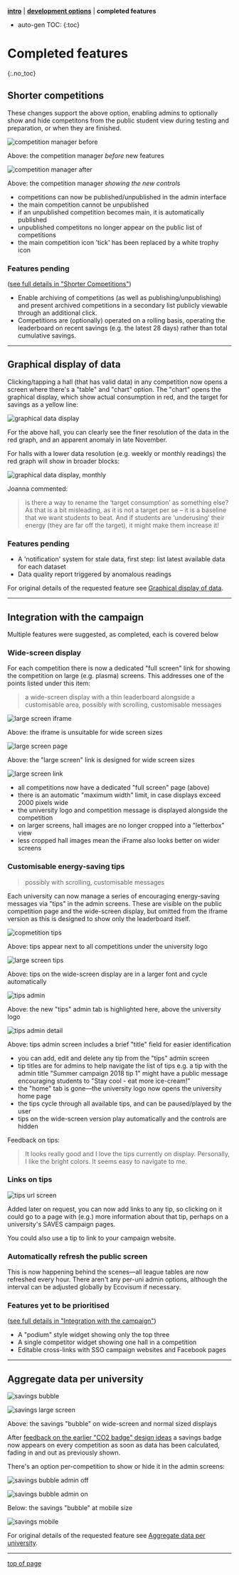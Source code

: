 [**intro**](readme.md) | [**development options**](development-options.md) | **completed features**

* auto-gen TOC:
{:toc}

# Completed features
{:.no_toc}


## Shorter competitions

These changes support the above option, enabling admins to optionally show and hide competitons from the public student view during testing and preparation, or when they are finished.

![competition manager before](images/competition-management-before.png)

Above: the competition manager *before* new features

![competition manager after](images/competition-management-after.png)

Above: the competition manager *showing the new controls*

- competitions can now be published/unpublished in the admin interface
- the main competition cannot be unpublished
- if an unpublished competition becomes main, it is automatically published
- unpublished competitons no longer appear on the public list of competitions
- the main competition icon 'tick' has been replaced by a white trophy icon

### Features pending

([see full details in "Shorter Competitions"](development-options.md#shorter-competitions-see-progress))

- Enable archiving of competitions (as well as publishing/unpublishing) and present archived competitions in a secondary list publicly viewable through an additional click.
- Competitions are (optionally) operated on a rolling basis, operating the leaderboard on recent savings (e.g. the latest 28 days) rather than total cumulative savings.

---

## Graphical display of data

Clicking/tapping a hall (that has valid data) in any competition now opens a screen where there's a "table" and "chart" option. The "chart" opens the graphical display, which show actual consumption in red, and the target for savings as a yellow line:

![graphical data display](images/graphical-data-display.png)

For the above hall, you can clearly see the finer resolution of the data in the red graph, and an apparent anomaly in late November.

For halls with a lower data resolution (e.g. weekly or monthly readings) the red graph will show in broader blocks:

![graphical data display, monthly](images/graphical-data-display-monthly.png)

Joanna commented:

> is there a way to rename the ‘target consumption’ as something else? As that is a bit misleading, as it is not a target per se – it is a baseline that we want students to beat. And if students are ‘underusing’ their energy (they are far off the target), it might make them increase it!

### Features pending

- A 'notification' system for stale data, first step: list latest available data for each dataset
- Data quality report triggered by anomalous readings

For original details of the requested feature see [Graphical display of data](development-options.md#graphical-display-of-data-priority-see-progress).

---

## Integration with the campaign

Multiple features were suggested, as completed, each is covered below

### Wide-screen display

For each competition there is now a dedicated "full screen" link for showing the competition on large (e.g. plasma) screens. This addresses one of the points listed under this item:

> a wide-screen display with a thin leaderboard alongside a customisable area, possibly with scrolling, customisable messages 

![large screen iframe](images/large-screen-iframe.png)

Above: the iframe is unsuitable for wide screen sizes

![large screen page](images/large-screen-page.png)

Above: the "large screen" link is designed for wide screen sizes

![large screen link](images/iframe-and-full-screen-links.png)

- all competitions now have a dedicated "full screen" page (above)
- there is an automatic "maximum width" limit, in case displays exceed 2000 pixels wide
- the university logo and competition message is displayed alongside the competition
- on larger screens, hall images are no longer cropped into a "letterbox" view
- less cropped hall images mean the iFrame also looks better on wider screens

### Customisable energy-saving tips

> possibly with scrolling, customisable messages

Each university can now manage a series of encouraging energy-saving messages via "tips" in the admin screens. These are visible on the public competition page and the wide-screen display, but omitted from the iframe version as this is designed to show only the leaderboard itself.

![copmetition tips](images/tips.png)

Above: tips appear next to all competitions under the university logo

![large screen tips](images/tips-wide-screen.png)

Above: tips on the wide-screen display are in a larger font and cycle automatically

![tips admin](images/tips-admin.png)

Above: the new "tips" admin tab is highlighted here, above the university logo

![tips admin detail](images/tips-admin-detail.png)

Above: tips admin screen includes a brief "title" field for easier identification

- you can add, edit and delete any tip from the "tips" admin screen
- tip titles are for admins to help navigate the list of tips e.g. a tip with the admin title "Summer campaign 2018 tip 1" might have a public message encouraging students to "Stay cool - eat more ice-cream!"
- the "home" tab is gone—the university logo now opens the university home page
- the tips cycle through all available tips, and can be paused/played by the user
- tips on the wide-screen version play automatically and the controls are hidden

Feedback on tips:

> It looks really good and I love the tips currently on display. Personally, I like the bright colors. It seems easy to navigate to me.

### Links on tips

![tips url screen](images/tip-urls.png)

Added later on request, you can now add links to any tip, so clicking on it could go to a page with (e.g.) more information about that tip, perhaps on a university's SAVES campaign pages.

You could also use a tip to link to your campaign website.

### Automatically refresh the public screen

This is now happening behind the scenes—all league tables are now refreshed every hour. There aren't any per-uni admin options, although the interval can be adjusted globally by Ecovisum if necessary.

### Features yet to be prioritised

([see full details in "Integration with the campaign"](development-options.md#integration-with-the-campaign-priority-see-progress))

- A "podium" style widget showing only the top three
- A single competitor widget showing one hall in a competition
- Editable cross-links with SSO campaign websites and Facebook pages

---

## Aggregate data per university

![savings bubble](images/kittens-saving-bigscreen-jun2018.png)

![savings large screen](images/kittens-saving-jun2018.png)

Above: the savings "bubble" on wide-screen and normal sized displays

After [feedback on the earlier "CO2 badge" design ideas](co2.md) a savings badge now appears on every competition as soon as data has been calculated, fading in and out as previously shown.

There's an option per-competition to show or hide it in the admin screens:

![savings bubble admin off](images/kittens-saving-admin-off-jun2018.png)

![savings bubble admin on](images/kittens-saving-admin-on-jun2018.png)

Below: the savings "bubble" at mobile size

![savings mobile](images/kittens-saving-mob-jun2018.png)

For original details of the requested feature see [Aggregate data per university](development-options.md#aggregate-data-per-university-see-progress).

---

[top of page](#)
